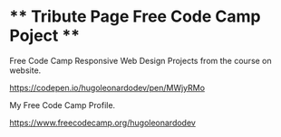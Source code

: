 <h1>** Tribute Page Free Code Camp Poject **</h1>

Free Code Camp Responsive Web Design Projects from the course on website.

https://codepen.io/hugoleonardodev/pen/MWjyRMo

My Free Code Camp Profile.

https://www.freecodecamp.org/hugoleonardodev

